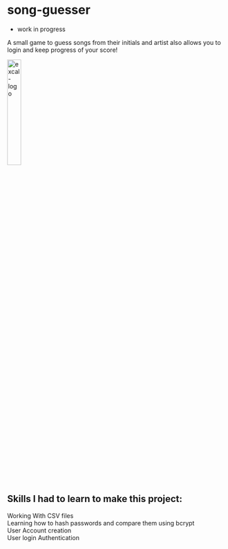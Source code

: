 # song-guesser
- work in progress <br />

A small game to guess songs from their initials and artist also allows you to login and keep progress of your score!
<br />

<img src="https://user-images.githubusercontent.com/91800528/180815037-32aca979-c0f5-4905-a6c3-3c86be7d2ec7.png" alt="excal-logo" width="25%"/>

## Skills I had to learn to make this project: <br />
  Working With CSV files <br />
  Learning how to hash passwords and compare them using bcrypt <br />
  User Account creation <br />
  User login Authentication <br />
